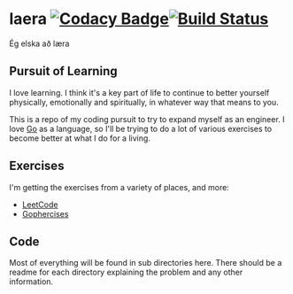 # laera [![Codacy Badge](https://api.codacy.com/project/badge/Grade/d069651716614b49b28f556bf26e23a8)](https://www.codacy.com/manual/ryanbenson/laera)[![Build Status](https://travis-ci.org/ryanbenson/laera.svg?branch=master)](https://travis-ci.org/ryanbenson/laera)
Ég elska að læra

## Pursuit of Learning
I love learning. I think it's a key part of life to continue to better yourself physically, emotionally and spiritually, in whatever way that means to you.

This is a repo of my coding pursuit to try to expand myself as an engineer. I love [Go](https://golang.org/) as a language, so I'll be trying to do a lot of various exercises to become better at what I do for a living.

## Exercises
I'm getting the exercises from a variety of places, and more:

* [LeetCode](https://leetcode.com)
* [Gophercises](https://gophercises.com/)

## Code
Most of everything will be found in sub directories here. There should be a readme for each directory explaining the problem and any other information.